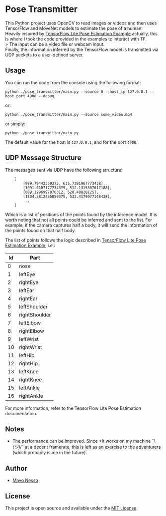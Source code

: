 # Pose Transmitter

This Python project uses OpenCV to read images or videos and then uses TensorFlow and MoveNet models to estimate the pose of a human.</br>
Heavily inspired by [TensorFlow Lite Pose Estimation Example](https://www.tensorflow.org/lite/examples/pose_estimation/overview) actually, this is where I took the code provided in the examples to interact with TF. </br> >
The input can be a video file or webcam input.</br>
Finally, the information inferred by the TensorFlow model is transmitted via UDP packets to a user-defined server.

## Usage

You can run the code from the console using the following format:

`python ./pose_transmitter/main.py --source 0 --host_ip 127.0.0.1 --host_port 4900 --debug`

or:

`python ./pose_transmitter/main.py --source some_video.mp4`

or simply:

`python ./pose_transmitter/main.py`

The default value for the host is `127.0.0.1`, and for the port `4900`.

## UDP Message Structure

The messages sent via UDP have the following structure:

```
    [
        [989.79443359375, 635.7391967773438], 
        [1091.6107177734375, 512.1315307617188], 
        [889.1296997070312, 520.48828125], 
        [1204.3812255859375, 533.4179077148438], 
        ...
    ]
```

Which is a list of positions of the points found by the inference model.
It is worth noting that not all points could be inferred and sent to the list. For example, if the camera captures half a body, it will send the information of the points found on that half body.

The list of points follows the logic described in [TensorFlow Lite Pose Estimation Example](https://www.tensorflow.org/lite/examples/pose_estimation/overview), i.e.:

|Id| Part|
|-|-|
|0 |nose|
|1 |leftEye|
|2 |rightEye|
|3 |leftEar|
|4 |rightEar|
|5 |leftShoulder|
|6 |rightShoulder|
|7 |leftElbow|
|8 |rightElbow|
|9 |leftWrist|
|10| rightWrist|
|11| leftHip|
|12| rightHip|
|13| leftKnee|
|14| rightKnee|
|15| leftAnkle|
|16| rightAnkle|

For more information, refer to the TensorFlow Lite Pose Estimation documentation.

## Notes

- The performance can be improved. Since *It works on my machine ¯\\_(ツ)_/¯ at a decent framerate, this is left as an exercise to the adventurers (which probably is me in the future).

## Author

- [Mayo Nesso](https://github.com/mayo-nesso)

## License

This project is open source and available under the [MIT License](LICENSE.md).
